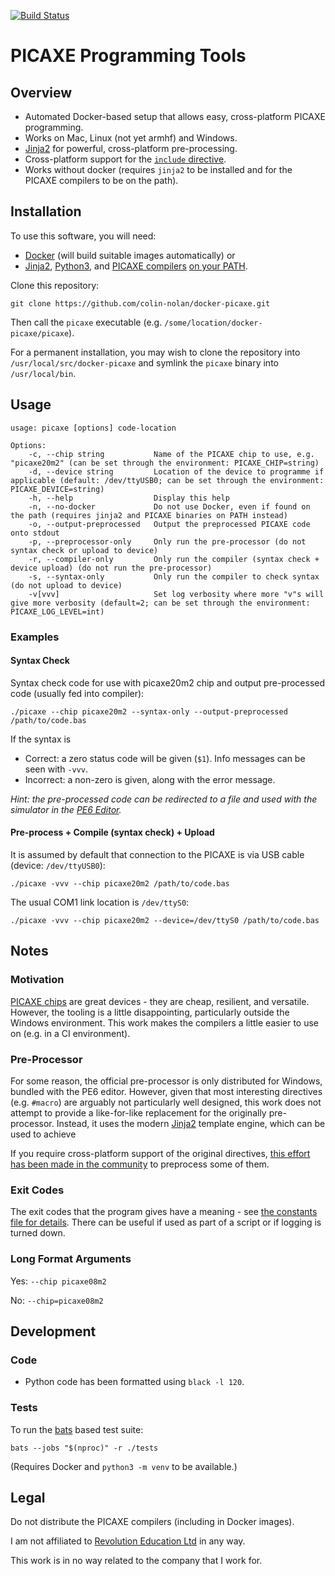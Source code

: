 [![Build Status](https://travis-ci.com/colin-nolan/docker-picaxe.svg?token=wHcb6TtzYWvisvZKjFKh&branch=main)](https://travis-ci.com/colin-nolan/docker-picaxe)

# PICAXE Programming Tools
## Overview
- Automated Docker-based setup that allows easy, cross-platform PICAXE programming. 
- Works on Mac, Linux (not yet armhf) and Windows.
- [Jinja2](https://jinja.palletsprojects.com) for powerful, cross-platform pre-processing.
- Cross-platform support for the [`include` directive](https://picaxe.com/basic-commands/directives/hash-include/).
- Works without docker (requires `jinja2` to be installed and for the PICAXE compilers to be on the path).


## Installation
To use this software, you will need:
- [Docker](https://docs.docker.com/get-docker) (will build suitable images automatically)
or
- [Jinja2](https://pypi.org/project/Jinja2), [Python3](https://www.python.org/downloads/), and 
  [PICAXE compilers](https://picaxe.com/software/drivers/picaxe-compilers) [on your PATH](https://linuxize.com/post/how-to-add-directory-to-path-in-linux/).


Clone this repository:
```
git clone https://github.com/colin-nolan/docker-picaxe.git
```
Then call the `picaxe` executable (e.g. `/some/location/docker-picaxe/picaxe`).

For a permanent installation, you may wish to clone the repository into `/usr/local/src/docker-picaxe` and symlink 
the `picaxe` binary into `/usr/local/bin`.


## Usage
```
usage: picaxe [options] code-location

Options:
    -c, --chip string           Name of the PICAXE chip to use, e.g. "picaxe20m2" (can be set through the environment: PICAXE_CHIP=string)
    -d, --device string         Location of the device to programme if applicable (default: /dev/ttyUSB0; can be set through the environment: PICAXE_DEVICE=string)
    -h, --help                  Display this help
    -n, --no-docker             Do not use Docker, even if found on the path (requires jinja2 and PICAXE binaries on PATH instead)
    -o, --output-preprocessed   Output the preprocessed PICAXE code onto stdout
    -p, --preprocessor-only     Only run the pre-processor (do not syntax check or upload to device)
    -r, --compiler-only         Only run the compiler (syntax check + device upload) (do not run the pre-processor)
    -s, --syntax-only           Only run the compiler to check syntax (do not upload to device)
    -v[vvv]                     Set log verbosity where more "v"s will give more verbosity (default=2; can be set through the environment: PICAXE_LOG_LEVEL=int)
```

### Examples
#### Syntax Check
Syntax check code for use with picaxe20m2 chip and output pre-processed code (usually fed into compiler):
```
./picaxe --chip picaxe20m2 --syntax-only --output-preprocessed /path/to/code.bas
```
If the syntax is
- Correct: a zero status code will be given (`$1`). Info messages can be seen with `-vvv`.
- Incorrect: a non-zero is given, along with the error message.

_Hint: the pre-processed code can be redirected to a file and used with the simulator in the [PE6 Editor](https://picaxe.com/software/picaxe/picaxe-editor-6/)._

#### Pre-process + Compile (syntax check) + Upload
It is assumed by default that connection to the PICAXE is via USB cable (device: `/dev/ttyUSB0`):
```
./picaxe -vvv --chip picaxe20m2 /path/to/code.bas
```

The usual COM1 link location is `/dev/ttyS0`:
```
./picaxe -vvv --chip picaxe20m2 --device=/dev/ttyS0 /path/to/code.bas
```


## Notes
### Motivation
[PICAXE chips](https://picaxe.com/hardware/picaxe-chips) are great devices - they are cheap, resilient, and versatile.
However, the tooling is a little disappointing, particularly outside the Windows environment. This work makes the 
compilers a little easier to use on (e.g. in a CI environment).

### Pre-Processor
For some reason, the official pre-processor is only distributed for Windows, bundled with the PE6 editor. 
However, given that most interesting directives (e.g. `#macro`) are arguably not particularly well designed, this 
work does not attempt to provide a like-for-like replacement for the originally pre-processor. Instead, it uses
the modern [Jinja2](https://jinja.palletsprojects.com) template engine, which can be used to achieve 

If you require cross-platform support of the original directives, [this effort has been made in the community](https://github.com/Patronics/PicaxePreprocess) to preprocess some of them.

### Exit Codes
The exit codes that the program gives have a meaning - see [the constants file for details](./pipeline/constants.sh). There can be useful
if used as part of a script or if logging is turned down.

### Long Format Arguments
Yes: `--chip picaxe08m2`

No: `--chip=picaxe08m2`


## Development
### Code
- Python code has been formatted using `black -l 120`.

### Tests
To run the [bats](https://github.com/bats-core/bats-core) based test suite:
```
bats --jobs "$(nproc)" -r ./tests
```
(Requires Docker and `python3 -m venv` to be available.)


## Legal
Do not distribute the PICAXE compilers (including in Docker images).

I am not affiliated to [Revolution Education Ltd](https://rev-ed.co.uk/) in any way.

This work is in no way related to the company that I work for.
